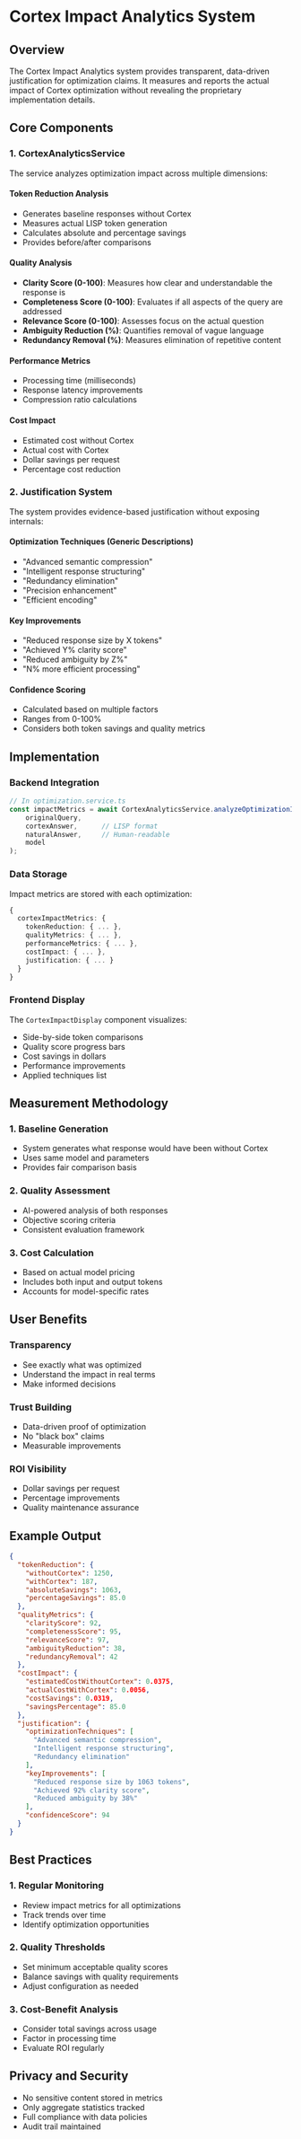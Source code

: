 # Cortex Impact Analytics System

## Overview

The Cortex Impact Analytics system provides transparent, data-driven justification for optimization claims. It measures and reports the actual impact of Cortex optimization without revealing the proprietary implementation details.

## Core Components

### 1. CortexAnalyticsService

The service analyzes optimization impact across multiple dimensions:

#### Token Reduction Analysis
- Generates baseline responses without Cortex
- Measures actual LISP token generation
- Calculates absolute and percentage savings
- Provides before/after comparisons

#### Quality Analysis
- **Clarity Score (0-100)**: Measures how clear and understandable the response is
- **Completeness Score (0-100)**: Evaluates if all aspects of the query are addressed
- **Relevance Score (0-100)**: Assesses focus on the actual question
- **Ambiguity Reduction (%)**: Quantifies removal of vague language
- **Redundancy Removal (%)**: Measures elimination of repetitive content

#### Performance Metrics
- Processing time (milliseconds)
- Response latency improvements
- Compression ratio calculations

#### Cost Impact
- Estimated cost without Cortex
- Actual cost with Cortex
- Dollar savings per request
- Percentage cost reduction

### 2. Justification System

The system provides evidence-based justification without exposing internals:

#### Optimization Techniques (Generic Descriptions)
- "Advanced semantic compression"
- "Intelligent response structuring"
- "Redundancy elimination"
- "Precision enhancement"
- "Efficient encoding"

#### Key Improvements
- "Reduced response size by X tokens"
- "Achieved Y% clarity score"
- "Reduced ambiguity by Z%"
- "N% more efficient processing"

#### Confidence Scoring
- Calculated based on multiple factors
- Ranges from 0-100%
- Considers both token savings and quality metrics

## Implementation

### Backend Integration

```typescript
// In optimization.service.ts
const impactMetrics = await CortexAnalyticsService.analyzeOptimizationImpact(
    originalQuery,
    cortexAnswer,      // LISP format
    naturalAnswer,     // Human-readable
    model
);
```

### Data Storage

Impact metrics are stored with each optimization:

```typescript
{
  cortexImpactMetrics: {
    tokenReduction: { ... },
    qualityMetrics: { ... },
    performanceMetrics: { ... },
    costImpact: { ... },
    justification: { ... }
  }
}
```

### Frontend Display

The `CortexImpactDisplay` component visualizes:
- Side-by-side token comparisons
- Quality score progress bars
- Cost savings in dollars
- Performance improvements
- Applied techniques list

## Measurement Methodology

### 1. Baseline Generation
- System generates what response would have been without Cortex
- Uses same model and parameters
- Provides fair comparison basis

### 2. Quality Assessment
- AI-powered analysis of both responses
- Objective scoring criteria
- Consistent evaluation framework

### 3. Cost Calculation
- Based on actual model pricing
- Includes both input and output tokens
- Accounts for model-specific rates

## User Benefits

### Transparency
- See exactly what was optimized
- Understand the impact in real terms
- Make informed decisions

### Trust Building
- Data-driven proof of optimization
- No "black box" claims
- Measurable improvements

### ROI Visibility
- Dollar savings per request
- Percentage improvements
- Quality maintenance assurance

## Example Output

```json
{
  "tokenReduction": {
    "withoutCortex": 1250,
    "withCortex": 187,
    "absoluteSavings": 1063,
    "percentageSavings": 85.0
  },
  "qualityMetrics": {
    "clarityScore": 92,
    "completenessScore": 95,
    "relevanceScore": 97,
    "ambiguityReduction": 38,
    "redundancyRemoval": 42
  },
  "costImpact": {
    "estimatedCostWithoutCortex": 0.0375,
    "actualCostWithCortex": 0.0056,
    "costSavings": 0.0319,
    "savingsPercentage": 85.0
  },
  "justification": {
    "optimizationTechniques": [
      "Advanced semantic compression",
      "Intelligent response structuring",
      "Redundancy elimination"
    ],
    "keyImprovements": [
      "Reduced response size by 1063 tokens",
      "Achieved 92% clarity score",
      "Reduced ambiguity by 38%"
    ],
    "confidenceScore": 94
  }
}
```

## Best Practices

### 1. Regular Monitoring
- Review impact metrics for all optimizations
- Track trends over time
- Identify optimization opportunities

### 2. Quality Thresholds
- Set minimum acceptable quality scores
- Balance savings with quality requirements
- Adjust configuration as needed

### 3. Cost-Benefit Analysis
- Consider total savings across usage
- Factor in processing time
- Evaluate ROI regularly

## Privacy and Security

- No sensitive content stored in metrics
- Only aggregate statistics tracked
- Full compliance with data policies
- Audit trail maintained
